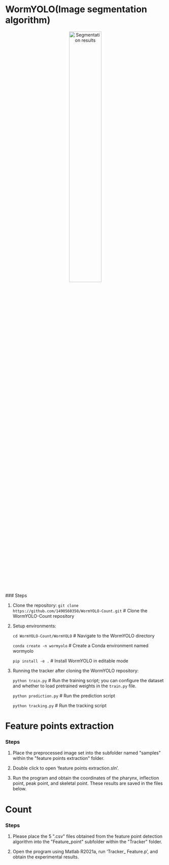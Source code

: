 # WormYOLO(Image segmentation algorithm)
<p align="center">

  <img src="WormYOLO/examples/segmenting.gif" alt="Segmentation results" width="45%" />
</p>
### Steps

1. Clone the repository:
   `git clone https://github.com/1490560350/WormYOLO-Count.git`  # Clone the WormYOLO-Count repository

2. Setup environments:

   `cd WormYOLO-Count/WormYOLO`  # Navigate to the WormYOLO directory
   
   `conda create -n wormyolo`  # Create a Conda environment named wormyolo
   
   `pip install -e .`  # Install WormYOLO in editable mode

4. Running the tracker after cloning the WormYOLO repository:
   
   `python train.py`  # Run the training script; you can configure the dataset and whether to load pretrained weights in the `train.py` file.
   
   `python prediction.py`  # Run the prediction script
   
   `python tracking.py`  # Run the tracking script


# Feature points extraction
### Steps
1. Place the preprocessed image set into the subfolder named "samples" within the "feature points extraction" folder.

2. Double click to open ‘feature points extraction.sln’.

3. Run the program and obtain the coordinates of the pharynx, inflection point, peak point, and skeletal point. These results are saved in the files below.

# Count
### Steps
1. Please place the 5 ".csv" files obtained from the feature point detection algorithm into the "Feature_point" subfolder within the "Tracker" folder.

2. Open the program using Matlab R2021a, run ‘Tracker_ Feature.p’, and obtain the experimental results.



